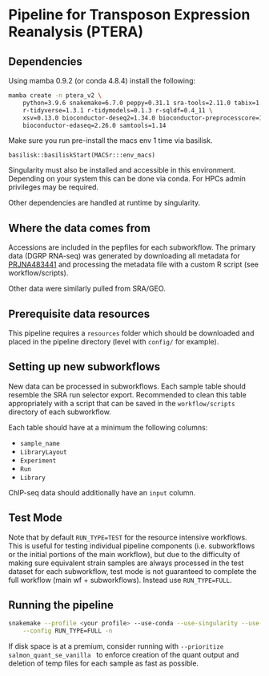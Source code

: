 # Pipeline for Transposon Expression Reanalysis (PTERA)

## Dependencies

Using mamba 0.9.2 (or conda 4.8.4) install the following:

```bash
mamba create -n ptera_v2 \
	python=3.9.6 snakemake=6.7.0 peppy=0.31.1 sra-tools=2.11.0 tabix=1.11 \
	r-tidyverse=1.3.1 r-tidymodels=0.1.3 r-sqldf=0.4_11 \
	xsv=0.13.0 bioconductor-deseq2=1.34.0 bioconductor-preprocesscore=1.54.0 \
	bioconductor-edaseq=2.26.0 samtools=1.14
```

Make sure you run pre-install the macs env 1 time via basilisk.

```
basilisk::basiliskStart(MACSr:::env_macs)
```

Singularity must also be installed and accessible in this environment. Depending on
your system this can be done via conda. For HPCs admin privileges may be required.

Other dependencies are handled at runtime by singularity.

## Where the data comes from

Accessions are included in the pepfiles for each subworkflow. The primary data (DGRP RNA-seq) was
generated by downloading all metadata for [PRJNA483441](https://www.ncbi.nlm.nih.gov/Traces/study/?acc=PRJNA483441&o=acc_s%3Aa#)
and processing the metadata file with a custom R script (see workflow/scripts).

Other data were similarly pulled from SRA/GEO.

## Prerequisite data resources

This pipeline requires a `resources` folder which should be downloaded and placed in the
pipeline directory (level with `config/` for example).

## Setting up new subworkflows

New data can be processed in subworkflows. Each sample table should resemble
the SRA run selector export. Recommended to clean this table appropriately with a script
that can be saved in the `workflow/scripts` directory of each subworkflow.

Each table should have at a minimum the following columns:

- `sample_name`
- `LibraryLayout`
- `Experiment`
- `Run`
- `Library`

ChIP-seq data should additionally have an `input` column.

## Test Mode

Note that by default `RUN_TYPE=TEST` for the resource intensive workflows. This is useful for testing individual pipeline
components (i.e. subworkflows or the initial portions of the main workflow), but due to
the difficulty of making sure equivalent strain samples are always processed in the
test dataset for each subworkflow, test mode is not guaranteed to complete the full workflow
(main wf + subworkflows). Instead use `RUN_TYPE=FULL`.

## Running the pipeline

```bash
snakemake --profile <your profile> --use-conda --use-singularity --use-conda -j 999 -kp \
	--config RUN_TYPE=FULL -n
```

If disk space is at a premium, consider running with `--prioritize salmon_quant_se_vanilla `
to enforce creation of the quant output and deletion of temp files for each sample as fast as possible.
